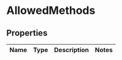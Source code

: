 # AllowedMethods

## Properties
Name | Type | Description | Notes
------------ | ------------- | ------------- | -------------
